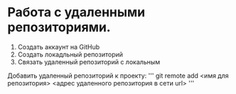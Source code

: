 # Работа с удаленными репозиториями.

1. Создать аккаунт на GitHub
2. Создать локадльный репозиторий
3. Связать удаленный репозиторий с локальным

Добавить удаленный репозиторий к проекту:
'''
git remote add <имя для репозитория> <адрес удаленного репозитория в сети url>
'''
